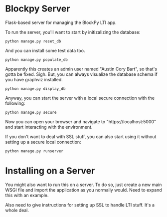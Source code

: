 # Blockpy Server 

Flask-based server for managing the BlockPy LTI app.


To run the server, you'll want to start by initizalizing the database:

    python manage.py reset_db
    
And you can install some test data too.

    python manage.py populate_db
    
Apparently this creates an admin user named "Austin Cory Bart", so that's gotta be fixed. Sigh. But, you can always visualize the database schema if you have graphviz installed.

    python manage.py display_db
    
Anyway, you can start the server with a local secure connection with the following:

    python manage.py secure
    
Now you can open your browser and navigate to "https://localhost:5000" and start interacting with the environment.

If you don't want to deal with SSL stuff, you can also start using it without setting up a secure local connection:

    python manage.py runserver

Installing on a Server
======================

You might also want to run this on a server. To do so, just create a new main WSGI file and import the application as you normally would. Need to expand this with an example.

Also need to give instructions for setting up SSL to handle LTI stuff. It's a whole deal. 
